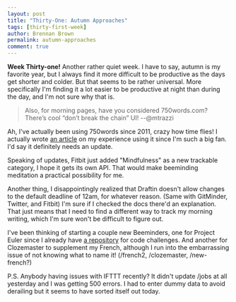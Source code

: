 ```yaml
---
layout: post
title: "Thirty-One: Autumn Approaches"
tags: [thirty-first-week]
author: Brennan Brown
permalink: autumn-approaches
comment: true
---
```



**Week Thirty-one!** Another rather quiet week. I have to say, autumn is my favorite year, but I always find it more difficult to be productive as the days get shorter and colder. But that seems to be rather universal. More specifically I'm finding it a lot easier to be productive at night than during the day, and I'm not sure why that is.

> Also, for morning pages, have you considered 750words.com? There’s cool “don’t break the chain” UI! --@mtrazzi

Ah, I've actually been using 750words since 2011, crazy how time flies! I actually wrote [an article](https://medium.com/@brennanbrown/16-rules-of-journaling-i-ve-learned-after-5-years-2b70dbac4328) on my experience using it since I'm such a big fan. I'd say it definitely needs an update.

Speaking of updates, Fitbit just added "Mindfulness" as a new trackable category, I hope it gets its own API. That would make beeminding meditation a practical possibility for me.

Another thing, I disappointingly realized that Draftin doesn't allow changes to the default deadline of 12am, for whatever reason. (Same with GitMinder, Twitter, and Fitbit) I'm sure if I checked the docs there'd an explanation. That just means that I need to find a different way to track my morning writing, which I'm sure won't be difficult to figure out.

I've been thinking of starting a couple new Beeminders, one for Project Euler since I already have [a repository](https://github.com/brennanbrown/code-challenges) for code challenges. And another for Clozemaster to supplement my French, although I run into the embarrassing issue of not knowing what to name it! (/french2, /clozemaster, /new-french?)

P.S. Anybody having issues with IFTTT recently? It didn't update /jobs at all yesterday and I was getting 500 errors. I had to enter dummy data to avoid derailing but it seems to have sorted itself out today.

